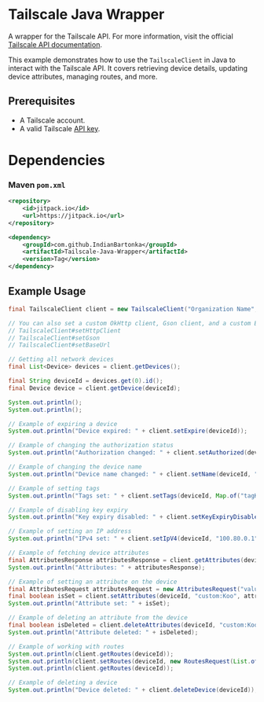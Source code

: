 # Tailscale Java Wrapper

A wrapper for the Tailscale API. For more information, visit the official [Tailscale API documentation](https://tailscale.com/api).

This example demonstrates how to use the `TailscaleClient` in Java to interact with the Tailscale API. It covers retrieving device details, updating device attributes, managing routes, and more.

## Prerequisites

- A Tailscale account.
- A valid Tailscale [API key](https://login.tailscale.com/admin/settings/keys).

# Dependencies
### Maven `pom.xml`

```xml
<repository>
    <id>jitpack.io</id>
    <url>https://jitpack.io</url>
</repository>
```

```xml
<dependency>
    <groupId>com.github.IndianBartonka</groupId>
    <artifactId>Tailscale-Java-Wrapper</artifactId>
    <version>Tag</version>
</dependency>
```

## Example Usage

```java
final TailscaleClient client = new TailscaleClient("Organization Name", "API Token");

// You can also set a custom OkHttp client, Gson client, and a custom BaseUrl
// TailscaleClient#setHttpClient
// TailscaleClient#setGson
// TailscaleClient#setBaseUrl

// Getting all network devices
final List<Device> devices = client.getDevices();

final String deviceId = devices.get(0).id();
final Device device = client.getDevice(deviceId);

System.out.println();
System.out.println();

// Example of expiring a device
System.out.println("Device expired: " + client.setExpire(deviceId));

// Example of changing the authorization status
System.out.println("Authorization changed: " + client.setAuthorized(deviceId, true));

// Example of changing the device name
System.out.println("Device name changed: " + client.setName(deviceId, "Device " + MessageUtil.generateCode(10)));

// Example of setting tags
System.out.println("Tags set: " + client.setTags(deviceId, Map.of("tagKey", "tagValue")));

// Example of disabling key expiry
System.out.println("Key expiry disabled: " + client.setKeyExpiryDisabled(deviceId, true));

// Example of setting an IP address
System.out.println("IPv4 set: " + client.setIpV4(deviceId, "100.80.0.1"));

// Example of fetching device attributes
final AttributesResponse attributesResponse = client.getAttributes(deviceId);
System.out.println("Attributes: " + attributesResponse);

// Example of setting an attribute on the device
final AttributesRequest attributesRequest = new AttributesRequest("value", "my_value");
final boolean isSet = client.setAttributes(deviceId, "custom:Koo", attributesRequest);
System.out.println("Attribute set: " + isSet);

// Example of deleting an attribute from the device
final boolean isDeleted = client.deleteAttributes(deviceId, "custom:Koo");
System.out.println("Attribute deleted: " + isDeleted);

// Example of working with routes
System.out.println(client.getRoutes(deviceId));
System.out.println(client.setRoutes(deviceId, new RoutesRequest(List.of("10.0.0.0/16", "192.168.1.0/24"))));
System.out.println(client.getRoutes(deviceId));

// Example of deleting a device
System.out.println("Device deleted: " + client.deleteDevice(deviceId));
```